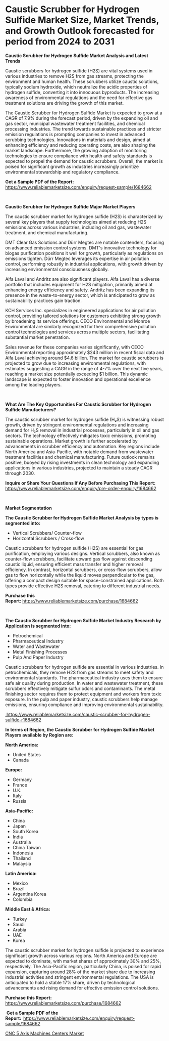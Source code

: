 <p><h1>Caustic Scrubber for Hydrogen Sulfide Market Size, Market Trends, and Growth Outlook forecasted for period from 2024 to 2031</h1></p><p><strong>Caustic Scrubber for Hydrogen Sulfide Market Analysis and Latest Trends</strong></p>
<p><p>Caustic scrubbers for hydrogen sulfide (H2S) are vital systems used in various industries to remove H2S from gas streams, protecting the environment and human health. These scrubbers utilize caustic solutions, typically sodium hydroxide, which neutralize the acidic properties of hydrogen sulfide, converting it into innocuous byproducts. The increasing awareness of environmental regulations and the need for effective gas treatment solutions are driving the growth of this market.</p><p>The Caustic Scrubber for Hydrogen Sulfide Market is expected to grow at a CAGR of 7.9% during the forecast period, driven by the expanding oil and gas sector, municipal wastewater treatment facilities, and chemical processing industries. The trend towards sustainable practices and stricter emission regulations is prompting companies to invest in advanced scrubbing technologies. Innovations in materials and design, aimed at enhancing efficiency and reducing operating costs, are also shaping the market landscape. Furthermore, the growing adoption of monitoring technologies to ensure compliance with health and safety standards is expected to propel the demand for caustic scrubbers. Overall, the market is poised for significant growth as industries increasingly prioritize environmental stewardship and regulatory compliance.</p></p>
<p><strong>Get a Sample PDF of the Report:&nbsp;</strong> <a href="https://www.reliablemarketsize.com/enquiry/request-sample/1684662?utm_campaign=1143&utm_medium=2&utm_source=Github&utm_content=ia&utm_term=30122024&utm_id=caustic-scrubber-for-hydrogen-sulfide">https://www.reliablemarketsize.com/enquiry/request-sample/1684662</a></p>
<p>&nbsp;</p>
<p><strong>Caustic Scrubber for Hydrogen Sulfide Major Market Players</strong></p>
<p><p>The caustic scrubber market for hydrogen sulfide (H2S) is characterized by several key players that supply technologies aimed at reducing H2S emissions across various industries, including oil and gas, wastewater treatment, and chemical manufacturing. </p><p>DMT Clear Gas Solutions and Dürr Megtec are notable contenders, focusing on advanced emission control systems. DMT's innovative technology for biogas purification positions it well for growth, particularly as regulations on emissions tighten. Dürr Megtec leverages its expertise in air pollution control, performing robustly in industrial applications, with growth driven by increasing environmental consciousness globally.</p><p>Alfa Laval and Andritz are also significant players. Alfa Laval has a diverse portfolio that includes equipment for H2S mitigation, primarily aimed at enhancing energy efficiency and safety. Andritz has been expanding its presence in the waste-to-energy sector, which is anticipated to grow as sustainability practices gain traction. </p><p>KCH Services Inc. specializes in engineered applications for air pollution control, providing tailored solutions for customers exhibiting strong growth by broadening its service offerings. CECO Environmental and Monroe Environmental are similarly recognized for their comprehensive pollution control technologies and services across multiple sectors, facilitating substantial market penetration.</p><p>Sales revenue for these companies varies significantly, with CECO Environmental reporting approximately $243 million in recent fiscal data and Alfa Laval achieving around $4.6 billion. The market for caustic scrubbers is projected to grow due to increasing environmental regulations, with estimates suggesting a CAGR in the range of 4-7% over the next five years, reaching a market size potentially exceeding $1 billion. This dynamic landscape is expected to foster innovation and operational excellence among the leading players.</p></p>
<p>&nbsp;</p>
<p><strong>What Are The Key Opportunities For Caustic Scrubber for Hydrogen Sulfide Manufacturers?</strong></p>
<p><p>The caustic scrubber market for hydrogen sulfide (H₂S) is witnessing robust growth, driven by stringent environmental regulations and increasing demand for H₂S removal in industrial processes, particularly in oil and gas sectors. The technology effectively mitigates toxic emissions, promoting sustainable operations. Market growth is further accelerated by advancements in scrubber efficiency and automation. Key regions include North America and Asia-Pacific, with notable demand from wastewater treatment facilities and chemical manufacturing. Future outlook remains positive, buoyed by rising investments in clean technology and expanding applications in various industries, projected to maintain a steady CAGR through 2030.</p></p>
<p><strong>Inquire or Share Your Questions If Any Before Purchasing This Report:</strong> <a href="https://www.reliablemarketsize.com/enquiry/pre-order-enquiry/1684662?utm_campaign=1143&utm_medium=2&utm_source=Github&utm_content=ia&utm_term=30122024&utm_id=caustic-scrubber-for-hydrogen-sulfide">https://www.reliablemarketsize.com/enquiry/pre-order-enquiry/1684662</a></p>
<p>&nbsp;</p>
<p><strong>Market Segmentation</strong></p>
<p><strong>The Caustic Scrubber for Hydrogen Sulfide Market Analysis by types is segmented into:</strong></p>
<p><ul><li>Vertical Scrubbers/ Counter-flow</li><li>Horizontal Scrubbers / Cross-flow</li></ul></p>
<p><p>Caustic scrubbers for hydrogen sulfide (H2S) are essential for gas purification, employing various designs. Vertical scrubbers, also known as counter-flow scrubbers, facilitate upward gas flow against descending caustic liquid, ensuring efficient mass transfer and higher removal efficiency. In contrast, horizontal scrubbers, or cross-flow scrubbers, allow gas to flow horizontally while the liquid moves perpendicular to the gas, offering a compact design suitable for space-constrained applications. Both types provide effective H2S removal, catering to different industrial needs.</p></p>
<p><strong>Purchase this Report:&nbsp;</strong><a href="https://www.reliablemarketsize.com/purchase/1684662?utm_campaign=1143&utm_medium=2&utm_source=Github&utm_content=ia&utm_term=30122024&utm_id=caustic-scrubber-for-hydrogen-sulfide">https://www.reliablemarketsize.com/purchase/1684662</a></p>
<p>&nbsp;</p>
<p><strong>The Caustic Scrubber for Hydrogen Sulfide Market Industry Research by Application is segmented into:</strong></p>
<p><ul><li>Petrochemical</li><li>Pharmaceutical Industry</li><li>Water and Wastewater</li><li>Metal Finishing Processes</li><li>Pulp And Paper Industry</li></ul></p>
<p><p>Caustic scrubbers for hydrogen sulfide are essential in various industries. In petrochemicals, they remove H2S from gas streams to meet safety and environmental standards. The pharmaceutical industry uses them to ensure safe air quality during production. In water and wastewater treatment, these scrubbers effectively mitigate sulfur odors and contaminants. The metal finishing sector requires them to protect equipment and workers from toxic exposure. In the pulp and paper industry, caustic scrubbers help manage emissions, ensuring compliance and improving environmental sustainability.</p></p>
<p><a href="https://www.reliablemarketsize.com/caustic-scrubber-for-hydrogen-sulfide-r1684662?utm_campaign=1143&utm_medium=2&utm_source=Github&utm_content=ia&utm_term=30122024&utm_id=caustic-scrubber-for-hydrogen-sulfide">&nbsp;https://www.reliablemarketsize.com/caustic-scrubber-for-hydrogen-sulfide-r1684662</a></p>
<p><strong>In terms of Region, the Caustic Scrubber for Hydrogen Sulfide Market Players available by Region are:</strong></p>
<p>
    <p> <strong> North America: </strong>
        <ul>
            <li>United States</li>
            <li>Canada</li>
        </ul>
        </p> 
    <p> <strong> Europe: </strong>
        <ul>
            <li>Germany</li>
            <li>France</li>
            <li>U.K.</li>
            <li>Italy</li>
            <li>Russia</li>
        </ul>
        </p> 
    <p> <strong> Asia-Pacific: </strong>
        <ul>
            <li>China</li>
            <li>Japan</li>
            <li>South Korea</li>
            <li>India</li>
            <li>Australia</li>
            <li>China Taiwan</li>
            <li>Indonesia</li>
            <li>Thailand</li>
            <li>Malaysia</li>
        </ul>
        </p> 
    <p> <strong> Latin America: </strong>
        <ul>
            <li>Mexico</li>
            <li>Brazil</li>
            <li>Argentina Korea</li>
            <li>Colombia</li>
        </ul>
        </p> 
    <p> <strong> Middle East & Africa: </strong>
        <ul>
            <li>Turkey</li>
            <li>Saudi</li>
            <li>Arabia</li>
            <li>UAE</li>
            <li>Korea</li>
        </ul>
    </p>
    </p>
<p><p>The caustic scrubber market for hydrogen sulfide is projected to experience significant growth across various regions. North America and Europe are expected to dominate, with market shares of approximately 30% and 25%, respectively. The Asia-Pacific region, particularly China, is poised for rapid expansion, capturing around 28% of the market share due to increasing industrial activities and stringent environmental regulations. The USA is anticipated to hold a stable 17% share, driven by technological advancements and rising demand for effective emission control solutions.</p></p>
<p><strong>Purchase this Report: </strong><a href="https://www.reliablemarketsize.com/purchase/1684662?utm_campaign=1143&utm_medium=2&utm_source=Github&utm_content=ia&utm_term=30122024&utm_id=caustic-scrubber-for-hydrogen-sulfide">https://www.reliablemarketsize.com/purchase/1684662</a></p>
<p>&nbsp;<strong>Get a Sample PDF of the Report:&nbsp;&nbsp;</strong><a href="https://www.reliablemarketsize.com/enquiry/request-sample/1684662?utm_campaign=1143&utm_medium=2&utm_source=Github&utm_content=ia&utm_term=30122024&utm_id=caustic-scrubber-for-hydrogen-sulfide">https://www.reliablemarketsize.com/enquiry/request-sample/1684662</a></p>
<p><strong></strong></p>
<p><p><a href="https://github.com/castoriffic/Market-Research-Report-List-5/blob/main/cnc-5-axis-machines-centers-market.md?utm_campaign=1143&utm_medium=2&utm_source=Github&utm_content=ia&utm_term=30122024&utm_id=caustic-scrubber-for-hydrogen-sulfide">CNC 5 Axis Machines Centers Market</a></p></p>
